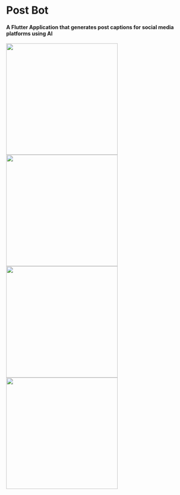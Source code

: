 # Post Bot

#### A Flutter Application that generates post captions for social media platforms using AI

<img src='https://user-images.githubusercontent.com/92688870/232516329-af946c03-498c-4046-9754-ae60de6efbb4.png' width='300'/>    <img src='https://user-images.githubusercontent.com/92688870/232516560-98f33787-e714-4dd8-a3df-53d576dee326.png' width='300'/> <img src='https://user-images.githubusercontent.com/92688870/232515197-af467ea7-7ed4-432f-af9d-80a368af0ec9.png' width='300'/>    <img src='https://user-images.githubusercontent.com/92688870/232517821-9d0d59db-6b52-4e95-818e-40e6cd06ea9a.png' width='300'/>
